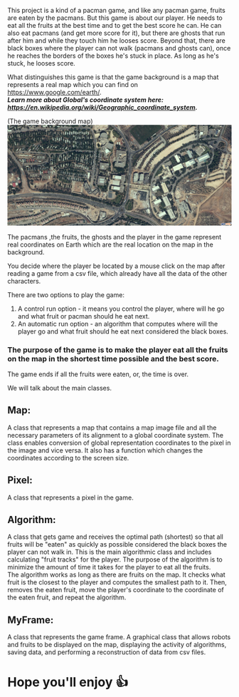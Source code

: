 
This project is a kind of a pacman game, and like any pacman game, fruits are eaten by the pacmans. But this game is about our player. He needs to eat all the fruits at the best time and to get the best score he can. He can also eat pacmans (and get more score for it), but there are ghosts that run after him and while they touch him he looses score. Beyond that, there are black boxes where the player can not walk (pacmans and ghosts can), once he reaches the borders of the boxes he's stuck in place. As long as he's stuck, he looses score.

What distinguishes this game is that the game background is a map that represents a real map which you can find on https://www.google.com/earth/. \
***Learn more about Global's coordinate system here: https://en.wikipedia.org/wiki/Geographic_coordinate_system.***

(The game background map)
![alt text](https://github.com/maayanbuzaglo/OopNavigtion/blob/master/pictures/Ariel1.png)

The pacmans ,the fruits, the ghosts and the player in the game represent real coordinates on Earth which are the real location on the map in the background.

You decide where the player be located by a mouse click on the map after reading a game from a csv file, which already have all the data of the other characters.

There are two options to play the game:
1. A control run option - it means you control the player, where will he go and what fruit or pacman should he eat next.
2. An automatic run option - an algorithm that computes where will the player go and what fruit should he eat next considered the black boxes.

### The purpose of the game is to make the player eat all the fruits on the map in the shortest time possible and the best score.

The game ends if all the fruits were eaten, or, the time is over.

We will talk about the main classes.
## Map:
A class that represents a map that contains a map image file and all the necessary parameters of its alignment to a global coordinate system. The class enables conversion of global representation coordinates to the pixel in the image and vice versa. It also has a function which changes the coordinates according to the screen size.

## Pixel:
A class that represents a pixel in the game.

## Algorithm:
A class that gets game and receives the optimal path (shortest) so that all fruits will be "eaten" as quickly as possible considered the black boxes the player can not walk in. This is the main algorithmic class and includes calculating "fruit tracks" for the player. The purpose of the algorithm is to minimize the amount of time it takes for the player to eat all the fruits.\
The algorithm works as long as there are fruits on the map. It checks what fruit is the closest to the player and computes the smallest path to it. Then, removes the eaten fruit, move the player's coordinate to the coordinate of the eaten fruit, and repeat the algorithm.

## MyFrame:
A class that represents the game frame.
A graphical class that allows robots and fruits to be displayed on the map, displaying the activity of algorithms, saving data, and performing a reconstruction of data from csv files.




# Hope you'll enjoy :+1:
